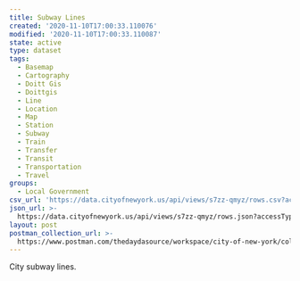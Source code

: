 ```yaml
---
title: Subway Lines
created: '2020-11-10T17:00:33.110076'
modified: '2020-11-10T17:00:33.110087'
state: active
type: dataset
tags:
  - Basemap
  - Cartography
  - Doitt Gis
  - Doittgis
  - Line
  - Location
  - Map
  - Station
  - Subway
  - Train
  - Transfer
  - Transit
  - Transportation
  - Travel
groups:
  - Local Government
csv_url: 'https://data.cityofnewyork.us/api/views/s7zz-qmyz/rows.csv?accessType=DOWNLOAD'
json_url: >-
  https://data.cityofnewyork.us/api/views/s7zz-qmyz/rows.json?accessType=DOWNLOAD
layout: post
postman_collection_url: >-
  https://www.postman.com/thedaydasource/workspace/city-of-new-york/collection/15909983-5e5a79b2-69a2-40ae-8088-48ee55b760f5
---
```

City subway lines.
